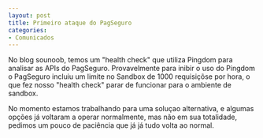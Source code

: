 ```yaml
---
layout: post
title: Primeiro ataque do PagSeguro
categories:
- Comunicados
---
```


No blog sounoob, temos um "health check" que utiliza Pingdom para analisar as APIs do PagSeguro. Provavelmente para inibir o uso do Pingdom o PagSeguro incluiu um limite no Sandbox de 1000 requisiçõse por hora, o que fez nosso "health check" parar de funcionar para o ambiente de sandbox.

No momento estamos trabalhando para uma soluçao alternativa, e algumas opções já voltaram a operar normalmente, mas não em sua totalidade, pedimos um pouco de paciência que já já tudo volta ao normal.

